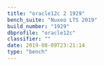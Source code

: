 ```yaml
---
title: "oracle12c 2 1929"
bench_suite: "Nuxeo LTS 2019"
build_number: "1929"
dbprofile: "oracle12c"
classifier: ""
date: 2019-08-09T23:21:14
type: "bench"
---
```

